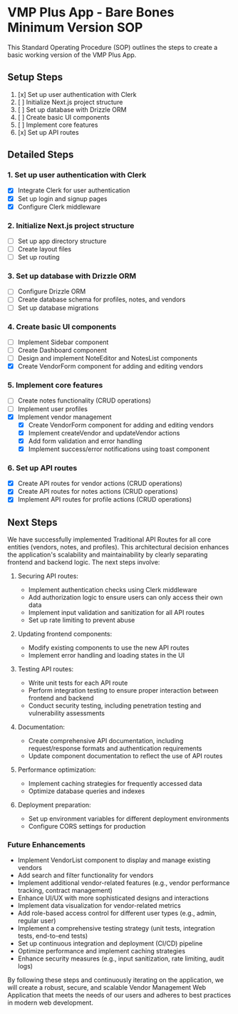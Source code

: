 # VMP Plus App - Bare Bones Minimum Version SOP

This Standard Operating Procedure (SOP) outlines the steps to create a basic working version of the VMP Plus App.

## Setup Steps

1. [x] Set up user authentication with Clerk
2. [ ] Initialize Next.js project structure
3. [ ] Set up database with Drizzle ORM
4. [ ] Create basic UI components
5. [ ] Implement core features
6. [x] Set up API routes

## Detailed Steps

### 1. Set up user authentication with Clerk
- [x] Integrate Clerk for user authentication
- [x] Set up login and signup pages
- [x] Configure Clerk middleware

### 2. Initialize Next.js project structure
- [ ] Set up app directory structure
- [ ] Create layout files
- [ ] Set up routing

### 3. Set up database with Drizzle ORM
- [ ] Configure Drizzle ORM
- [ ] Create database schema for profiles, notes, and vendors
- [ ] Set up database migrations

### 4. Create basic UI components
- [ ] Implement Sidebar component
- [ ] Create Dashboard component
- [ ] Design and implement NoteEditor and NotesList components
- [x] Create VendorForm component for adding and editing vendors

### 5. Implement core features
- [ ] Create notes functionality (CRUD operations)
- [ ] Implement user profiles
- [x] Implement vendor management
  - [x] Create VendorForm component for adding and editing vendors
  - [x] Implement createVendor and updateVendor actions
  - [x] Add form validation and error handling
  - [x] Implement success/error notifications using toast component

### 6. Set up API routes
- [x] Create API routes for vendor actions (CRUD operations)
- [x] Create API routes for notes actions (CRUD operations)
- [x] Implement API routes for profile actions (CRUD operations)

## Next Steps
We have successfully implemented Traditional API Routes for all core entities (vendors, notes, and profiles). This architectural decision enhances the application's scalability and maintainability by clearly separating frontend and backend logic. The next steps involve:

1. Securing API routes:
   - Implement authentication checks using Clerk middleware
   - Add authorization logic to ensure users can only access their own data
   - Implement input validation and sanitization for all API routes
   - Set up rate limiting to prevent abuse

2. Updating frontend components:
   - Modify existing components to use the new API routes
   - Implement error handling and loading states in the UI

3. Testing API routes:
   - Write unit tests for each API route
   - Perform integration testing to ensure proper interaction between frontend and backend
   - Conduct security testing, including penetration testing and vulnerability assessments

4. Documentation:
   - Create comprehensive API documentation, including request/response formats and authentication requirements
   - Update component documentation to reflect the use of API routes

5. Performance optimization:
   - Implement caching strategies for frequently accessed data
   - Optimize database queries and indexes

6. Deployment preparation:
   - Set up environment variables for different deployment environments
   - Configure CORS settings for production

### Future Enhancements
- Implement VendorList component to display and manage existing vendors
- Add search and filter functionality for vendors
- Implement additional vendor-related features (e.g., vendor performance tracking, contract management)
- Enhance UI/UX with more sophisticated designs and interactions
- Implement data visualization for vendor-related metrics
- Add role-based access control for different user types (e.g., admin, regular user)
- Implement a comprehensive testing strategy (unit tests, integration tests, end-to-end tests)
- Set up continuous integration and deployment (CI/CD) pipeline
- Optimize performance and implement caching strategies
- Enhance security measures (e.g., input sanitization, rate limiting, audit logs)

By following these steps and continuously iterating on the application, we will create a robust, secure, and scalable Vendor Management Web Application that meets the needs of our users and adheres to best practices in modern web development.